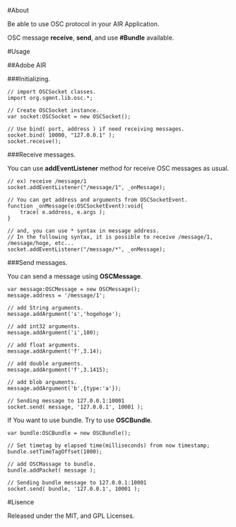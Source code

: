 #About

Be able to use OSC protocol in your AIR Application.

OSC message **receive**, **send**, and use **#Bundle** available.

#Usage

##Adobe AIR

###Initializing.

    // import OSCSocket classes.
    import org.sgmnt.lib.osc.*;
    
    // Create OSCSocket instance.
    var socket:OSCSocket = new OSCSocket();
    
    // Use bind( port, address ) if need receiving messages.
    socket.bind( 10000, "127.0.0.1" );
    socket.receive();

###Receive messages.

You can use **addEventListener** method for receive OSC messages as usual.

    // ex) receive /message/1
    socket.addEventListener("/message/1", _onMessage);
    
    // You can get address and arguments from OSCSocketEvent.
    function _onMessage(e:OSCSocketEvent):void{
        trace( e.address, e.args );
    }

    // and, you can use * syntax in message address.
    // In the following syntax, it is possible to receive /message/1, /message/hoge, etc...
    socket.addEventListener("/message/*", _onMessage);

###Send messages.

You can send a message using **OSCMessage**.

    var message:OSCMessage = new OSCMessage();
    message.address = '/message/1';
    
    // add String arguments.
    message.addArgument('s','hogehoge');
    
    // add int32 arguments.
    message.addArgument('i',100);
    
    // add float arguments.
    message.addArgument('f',3.14);
    
    // add double arguments.
    message.addArgument('f',3.1415);
    
    // add blob arguments.
    message.addArgument('b',{type:'a'});
    
    // Sending message to 127.0.0.1:10001
    socket.send( message, '127.0.0.1', 10001 );

If You want to use bundle. Try to use **OSCBundle**.

    var bundle:OSCBundle = new OSCBundle();
    
    // Set timetag by elapsed time(milliseconds) from now timestamp;
    bundle.setTimeTagOffset(1000);
    
    // add OSCMassage to bundle.
    bundle.addPacket( message );
    
    // Sending bundle message to 127.0.0.1:10001
    socket.send( bundle, '127.0.0.1', 10001 );

#Lisence

Released under the MIT, and GPL Licenses.
